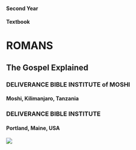 #### Second Year
#### Textbook

# ROMANS
## The Gospel Explained

### DELIVERANCE BIBLE INSTITUTE of MOSHI
#### Moshi, Kilimanjaro, Tanzania

### DELIVERANCE BIBLE INSTITUTE
#### Portland, Maine, USA

<img src="https://bible.exchange/assets/img/be_logo.png" id="be-logo"/>